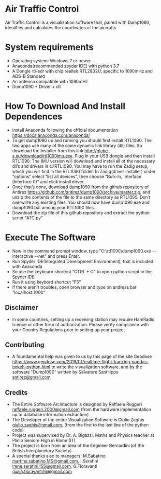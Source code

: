 # Air Traffic Control
Air Traffic Control is a visualization software that, paired with Dump1090, identifies and calculates the coordinates of the aircrafts
# System requirements
* Operating system: Windows 7 or newer
* Anaconda(recommended spyder IDE) with python 3.7
* A Dongle rtl-sdr with chip realtek RTL2832U, specific to 1090mHz and ADS-B Standard
* An antenna compatible with 1090mHz
* Dump1090 + Driver + dll
# How To Download And Install Dependences
* Install Anaconda following the official documentation https://docs.anaconda.com/anaconda/
* To get dump1090 up and running you should first install RTL1090. The two apps use many of the same dynamic link library (dll) files. So download the Installer from this link http://globe-s.eu/download/rtl1090imu.exe. Plug in your USB dongle and then install RTL1090. The IMU version will download and install all of the necessary dll’s and drivers in c:\RTL1090. You may have to run the Zadig setup, which you will find in the RTL1090 folder. In Zadig(driver installer) under "options" select "list all devices", then choose “Bulk-In, Interface (Interface 0)” and click install driver.
* Once that’s done, download dump1090 from the github repository of Antirez https://github.com/antirez/dump1090/archive/master.zip, and unzip the contents of the file to the same directory as RTL1090. Don’t overwrite any existing files. You should now have dump1090.exe and dump1090.bat among your RTL1090 files.
* Download the zip file of this github repository and extract the python script "ATC.py"
# Execute The Software
* Now in the command prompt window, type "C:\rtl1090\dump1090.exe --interactive --net" and press Enter.
* Run Spyder IDE(Integrated Development Environment), that is included with Anaconda
* So use the keyboard shortcut "CTRL + O" to open python script in the Spyder IDE
* Run it using keybord shortcut "F5"
* If there aren't troubles, open browser and type on andress bar "localhost:1000"

Disclaimer
---
* In some countries, setting up a receiving station may require HamRadio licence or other form of authorization. Please verify  compliance with your Country Regulations prior to setting up your project

Contributing
---
* A foundamental help was given to us by this page of the site Geodose https://www.geodose.com/2019/01/realtime-flight-tracking-pandas-bokeh-python.html to write the visualization software, and by the software "Dump1090" written by Salvatore Sanfilippo <antirez@gmail.com>

Credits
---
* The Entire Software Architecture is designed by Raffaele Ruggeri <raffaele.ruggeri.2000@gmail.com> (from the hardware implementation up to database information extraction)
* The Developer of the entire Visualization Software is Giulio Zaghis <giulio.zaghis@gmail.com>, (from the first to the last line of the python code)
* Project was supervised by Dr. A. Bigazzi, Maths and Physics teacher at Plinio Seniore High in Rome (IT)
* The project is born from an idea of the Engineer Bernardini (of the British Interplanetary Society)
* A special thanks also to managers: M.Sabatino <martina.sabatino.MS@gmail.com>, I.Serafini <irene.serafini.ISS@gmail.com>, G.Fioravanti <giulia.fioravanti16@gmail.com>

